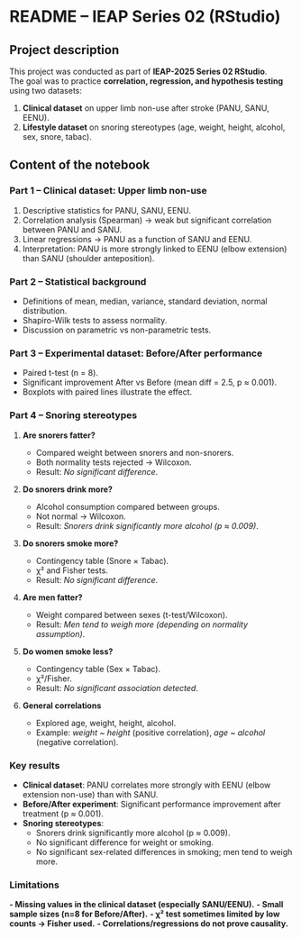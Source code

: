 # README – IEAP Series 02 (RStudio)

## Project description

This project was conducted as part of **IEAP-2025 Series 02 RStudio**.  
The goal was to practice **correlation, regression, and hypothesis testing** using two datasets:  

1. **Clinical dataset** on upper limb non-use after stroke (PANU, SANU, EENU).  
2. **Lifestyle dataset** on snoring stereotypes (age, weight, height, alcohol, sex, snore, tabac).  

## Content of the notebook
### Part 1 – Clinical dataset: Upper limb non-use
1. Descriptive statistics for PANU, SANU, EENU.  
2. Correlation analysis (Spearman) → weak but significant correlation between PANU and SANU.  
3. Linear regressions → PANU as a function of SANU and EENU.  
4. Interpretation: PANU is more strongly linked to EENU (elbow extension) than SANU (shoulder anteposition).

### Part 2 – Statistical background
- Definitions of mean, median, variance, standard deviation, normal distribution.  
- Shapiro-Wilk tests to assess normality.  
- Discussion on parametric vs non-parametric tests.  

### Part 3 – Experimental dataset: Before/After performance
- Paired t-test (n = 8).  
- Significant improvement After vs Before (mean diff = 2.5, p ≈ 0.001).  
- Boxplots with paired lines illustrate the effect.  

### Part 4 – Snoring stereotypes

1. **Are snorers fatter?**  
   - Compared weight between snorers and non-snorers.  
   - Both normality tests rejected → Wilcoxon.  
   - Result: *No significant difference*.  

2. **Do snorers drink more?**  
   - Alcohol consumption compared between groups.  
   - Not normal → Wilcoxon.  
   - Result: *Snorers drink significantly more alcohol (p ≈ 0.009)*.  

3. **Do snorers smoke more?**  
   - Contingency table (Snore × Tabac).  
   - χ² and Fisher tests.  
   - Result: *No significant difference*.  

4. **Are men fatter?**  
   - Weight compared between sexes (t-test/Wilcoxon).  
   - Result: *Men tend to weigh more (depending on normality assumption)*.  

5. **Do women smoke less?**  
   - Contingency table (Sex × Tabac).  
   - χ²/Fisher.  
   - Result: *No significant association detected*.  

6. **General correlations**  
   - Explored age, weight, height, alcohol.  
   - Example: *weight ~ height* (positive correlation), *age ~ alcohol* (negative correlation).  
   
### Key results
- **Clinical dataset**: PANU correlates more strongly with EENU (elbow extension non-use) than with SANU.  
- **Before/After experiment**: Significant performance improvement after treatment (p ≈ 0.001).  
- **Snoring stereotypes**:  
  - Snorers drink significantly more alcohol (p ≈ 0.009).  
  - No significant difference for weight or smoking.  
  - No significant sex-related differences in smoking; men tend to weigh more.

### Limitations 

**- Missing values in the clinical dataset (especially SANU/EENU).**
**- Small sample sizes (n=8 for Before/After).**
**- χ² test sometimes limited by low counts → Fisher used.**
**- Correlations/regressions do not prove causality.**